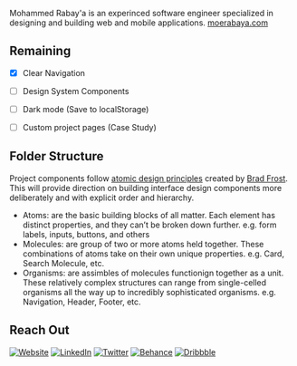 Mohammed Rabay'a is an experinced software engineer specialized in designing and building web and mobile applications.
[moerabaya.com](https://moerabaya.com/)

## Remaining
- [x] Clear Navigation 
- [ ] Design System Components 
- [ ] Dark mode (Save to localStorage)
- [ ] Custom project pages (Case Study)


## Folder Structure
Project components follow [atomic design principles](https://atomicdesign.bradfrost.com/chapter-2/#:~:text=Atomic%20design%20is%20atoms%2C%20molecules,parts%20at%20the%20same%20time.) created by [Brad Frost](https://bradfrost.com/). This will provide direction on building interface design components more deliberately and with explicit order and hierarchy.
- Atoms: are the basic building blocks of all matter. Each element has distinct properties, and they can’t be broken down further. e.g. form labels, inputs, buttons, and others
- Molecules: are group of two or more atoms held together. These combinations of atoms take on their own unique properties. e.g. Card, Search Molecule, etc.
- Organisms: are assimbles of molecules functionign together as a unit. These relatively complex structures can range from single-celled organisms all the way up to incredibly sophisticated organisms.  e.g. Navigation, Header, Footer, etc.


## Reach Out
<p>
      <a href="https://moerabaya.com/" target="_blank"><img alt="Website" src="https://img.shields.io/badge/-Website-ea953a?style=flat-square&logo=WindowsTerminal&logoColor=whitewhite"></a>
      <a href="https://www.linkedin.com/in/moerabaya" target="_blank"><img alt="LinkedIn" src="https://img.shields.io/badge/-LinkedIn-0077B5?style=flat-square&logo=Linkedin&logoColor=white"></a>
      <!---<a href="https://instagram.com/moerabaya" target="_blank"><img alt="Instagram" src="https://img.shields.io/badge/-Instagram-E4405F?style=flat-square&logo=Instagram&logoColor=white"></a>--->
      <a href="https://twitter.com/moerabaya_" target="_blank"><img alt="Twitter" src="https://img.shields.io/badge/-Twitter-1A8CD8?style=flat-square&logo=Twitter&logoColor=white"></a>
      <a href="https://www.behance.net/moerabaya" target="_blank"><img alt="Behance" src="https://img.shields.io/badge/-Behance-1769FF?style=flat-square&logo=Behance&logoColor=white"></a>
      <a href="https://dribbble.com/moerabaya" target="_blank"><img alt="Dribbble" src="https://img.shields.io/badge/-Dribbble-EA4C89?style=flat-square&logo=Dribbble&logoColor=white"></a>
 </p>
